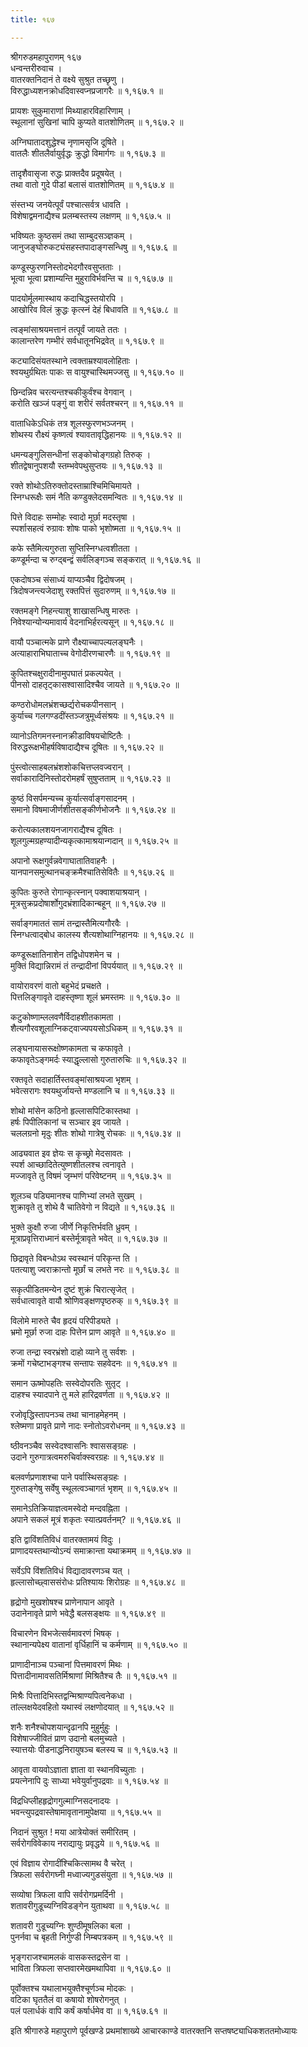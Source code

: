 ```yaml
---
title: १६७

---
```

श्रीगरुडमहापुराणम् १६७  
धन्वन्तरीरुवाच ।  
वातरक्तनिदानं ते वक्ष्ये सुश्रुत तच्छृणु ।  
विरुद्धाध्यशनक्रोधदिवास्वप्नप्रजागरैः ॥ १,१६७.१ ॥  
  
प्रायशः सुकुमाराणां मिथ्याहारविहारिणाम् ।  
स्थूलानां सुखिनां चापि कुप्यते वातशोणितम् ॥ १,१६७.२ ॥  
  
अग्निघातादशुद्धेश्च नृणामसृजि दूषिते ।  
वातलैः शीतलैर्वायुर्वृद्धः क्रुद्धो विमार्गगः ॥ १,१६७.३ ॥  
  
तादृशैवासृजा रुद्धः प्राक्तदैव प्रदूषयेत् ।  
तथा वातो गुदे पीडां बलासं वातशोणितम् ॥ १,१६७.४ ॥  
  
संस्तभ्य जनयेत्पूर्वं पश्चात्सर्वत्र धावति ।  
विशेषाद्वमनाद्यैश्च प्रलम्बस्तस्य लक्षणम् ॥ १,१६७.५ ॥  
  
भविष्यतः कुष्ठसमं तथा साम्बुदसञ्ज्ञकम् ।  
जानुजङ्घोरुकट्यंसहस्तपादाङ्गसन्धिषु ॥ १,१६७.६ ॥  
  
कण्डूस्फुरणनिस्तोदभेदगौरवसुप्तताः ।  
भूत्वा भूत्वा प्रशाम्यन्ति मुहुराविर्भवन्ति च ॥ १,१६७.७ ॥  
  
पादयोर्मूलमास्थाय कदाचिद्धस्तयोरपि ।  
आखोरिव विलं क्रुद्धः कृत्स्नं देहं बिधावति ॥ १,१६७.८ ॥  
  
त्वङ्मांसाश्रयमत्तानं तत्पूर्वं जायते ततः ।  
कालान्तरेण गम्भीरं सर्वधातूनभिद्रवेत् ॥ १,१६७.९ ॥  
  
कट्यादिसंयतस्थाने त्वक्ताम्रश्यावलोहिताः ।  
श्वयथुर्ग्रथितः पाकः स वायुश्चास्थिमज्जसु ॥ १,१६७.१० ॥  
  
छिन्दन्निव चरत्यन्तश्चकीकुर्वंश्च वेगवान् ।  
करोति खञ्जं पङ्गुं वा शरीरं सर्वतश्चरन् ॥ १,१६७.११ ॥  
  
वाताधिकेऽधिकं तत्र शूलस्फुरणभञ्जनम् ।  
शोथस्य रौक्ष्यं कृष्णत्वं श्यावतावृद्धिहानयः ॥ १,१६७.१२ ॥  
  
धमन्यङ्गुलिसन्धीनां सङ्कोचोङ्गग्रहो तिरुक् ।  
शीतद्वेषानुपशयौ स्तम्भवेपथुसुप्तयः ॥ १,१६७.१३ ॥  
  
रक्ते शोथोऽतिरुक्तोदस्ताम्राश्चिमिचिमायते ।  
स्निग्धरूक्षैः समं नैति कण्डुक्लेदसमन्वितः ॥ १,१६७.१४ ॥  
  
पित्ते विदाहः सम्मोहः स्वादो मूर्छा मदस्तृषा ।  
स्पर्शासहत्वं रुग्रावः शोषः पाको भृशोष्मता ॥ १,१६७.१५ ॥  
  
कफे स्तैमित्यगुरुता सुप्तिस्निग्धत्वशीतता ।  
कण्डूर्मन्दा च रुग्द्बन्द्वं सर्वलिङ्गञ्च सङ्करात् ॥ १,१६७.१६ ॥  
  
एकदोषञ्च संसाध्यं याप्यञ्चैव द्विदोषजम् ।  
त्रिदोषजन्त्यजेदाशु रक्तपित्तं सुदारुणम् ॥ १,१६७.१७ ॥  
  
रक्तमङ्गे निहन्त्याशु शाखासन्धिषु मारुतः ।  
निवेश्यान्योन्यमावार्य वेदनाभिर्हरत्यसून् ॥ १,१६७.१८ ॥  
  
वायौ पञ्चात्मके प्राणे रौक्ष्याच्चापल्यलङ्घनैः ।  
अत्याहाराभिघाताच्च वेगोदीरणचारणैः ॥ १,१६७.१९ ॥  
  
कुपितश्चक्षुरादीनामुपघातं प्रकल्पयेत् ।  
पीनसो दाहतृट्कासश्वासादिश्चैव जायते ॥ १,१६७.२० ॥  
  
कण्ठरोधोमलभ्रंशच्छर्द्यरोचकपीनसान् ।  
कुर्याच्च गलगण्डदींस्तञ्जत्रुमूर्ध्वसंश्रयः ॥ १,१६७.२१ ॥  
  
व्यानोऽतिगमनस्नानक्रीडाविषयचोष्टितैः ।  
विरुद्धरूक्षभीहर्षविषादाद्यैश्च दूषितः ॥ १,१६७.२२ ॥  
  
पुंस्त्वोत्साहबलभ्रंशशोकचित्तप्लवज्वरान् ।  
सर्वाकारादिनिस्तोदरोमहर्षं सुषुप्तताम् ॥ १,१६७.२३ ॥  
  
कुष्ठं विसर्पमन्यच्च कुर्यात्सर्वाङ्गसादनम् ।  
समानो विषमाजीर्णशीतसङ्कीर्णभोजनैः ॥ १,१६७.२४ ॥  
  
करोत्यकालशयनजागराद्यैश्च दूषितः ।  
शूलगुल्मग्रहण्यादीन्यकृत्कामाश्रयान्गदान् ॥ १,१६७.२५ ॥  
  
अपानो रूक्षगुर्वन्नवेगाघातातिवाहनैः ।  
यानपानसमुत्थानचङ्क्रमैश्चातिसेवितैः ॥ १,१६७.२६ ॥  
  
कुपितः कुरुते रोगान्कृत्स्नान् पक्वाशयाश्रयान् ।  
मूत्रसुक्रप्रदोषार्शोगुदभ्रंशादिकान्बहून् ॥ १,१६७.२७ ॥  
  
सर्वाङ्गमाततं सामं तन्द्रास्तैमित्यगौरवैः ।  
स्निग्धत्वाद्बोध कालस्य शैत्यशोथाग्निहानयः ॥ १,१६७.२८ ॥  
  
कण्डूरूक्षातिनाशेन तद्विधोपशमेन च ।  
मुक्तिं विद्यान्निरामं तं तन्द्रादीनां विपर्ययात् ॥ १,१६७.२९ ॥  
  
वायोरावरणं वातो बहुभेदं प्रचक्षते ।  
पित्तलिङ्गावृते दाहस्तृष्णा शूलं भ्रमस्तमः ॥ १,१६७.३० ॥  
  
कटुकोष्णाम्ललवणैर्विदाहशीतकामता ।  
शैत्यगौरवशूलाग्निकट्वाज्यपयसोऽधिकम् ॥ १,१६७.३१ ॥  
  
लङ्घनायासरूक्षोष्णकामता च कफावृते ।  
कफावृतेऽङ्गमर्दः स्याद्धृल्लासो गुरुतारुचिः ॥ १,१६७.३२ ॥  
  
रक्तवृते सदाहार्तिस्तवङ्मांसाश्रयजा भृशम् ।  
भवेत्सरागः श्वयथुर्जायन्ते मण्डलानि च ॥ १,१६७.३३ ॥  
  
शोथो मांसेन कठिनो हृल्लासपिटिकास्तथा ।  
हर्षः पिपीलिकानां च सञ्चार इव जायते ।  
चललग्रनो मृदुः शीतः शोथो गात्रेषु रोचकः ॥ १,१६७.३४ ॥  
  
आढ्यवात इव ज्ञेयः स कृच्छ्रो मेदसावतः ।  
स्पर्श आच्छादितेत्युष्णशीतलश्च त्वनावृते ।  
मज्जावृते तु विषमं जृम्भणं परिवेष्टनम् ॥ १,१६७.३५ ॥  
  
शूलञ्च पड्यिमानश्च पाणिभ्यां लभते सुखम् ।  
शुक्रावृते तु शोथे वै चातिवेगो न विद्यते ॥ १,१६७.३६ ॥  
  
भुक्ते कुक्षौ रुजा जीर्णे निकृत्तिर्भवति ध्रुवम् ।  
मूत्राप्रवृत्तिराध्मानं बस्तेर्मूत्रावृते भवेत् ॥ १,१६७.३७ ॥  
  
छिद्रावृते विबन्धोऽथ स्वस्थानं परिकृन्त ति ।  
पतत्याशु ज्वराक्रान्तो मूर्छां च लभते नरः ॥ १,१६७.३८ ॥  
  
सकृत्पीडितमन्येन दुष्टं शुक्रं चिरात्सृजेत् ।  
सर्वधात्वावृते वायौ श्रोणिवङ्क्षणपृष्ठरुक् ॥ १,१६७.३९ ॥  
  
विलोमे मारुते चैव हृदयं परिपीड्यते ।  
भ्रमो मूर्छा रुजा दाहः पित्तेन प्राण आवृते ॥ १,१६७.४० ॥  
  
रुजा तन्द्रा स्वरभ्रंशो दाहो व्याने तु सर्वशः ।  
क्रमों गचेष्टाभङ्गश्च सन्तापः सहवेदनः ॥ १,१६७.४१ ॥  
  
समान ऊष्मोपहतिः सस्वेदोपरतिः सुतृट् ।  
दाहश्च स्यादपाने तु मले हारिद्रवर्णता ॥ १,१६७.४२ ॥  
  
रजोवृद्धिस्तापनञ्च तथा चानाहमेहनम् ।  
श्लेष्मणा प्रावृते प्राणे नादः स्नोतोऽवरोधनम् ॥ १,१६७.४३ ॥  
  
ष्ठीवनञ्चैव सस्वेदश्वासनिः श्वाससङ्ग्रहः ।  
उदाने गुरुगात्रत्वमरुचिर्वाक्स्वरग्रहः ॥ १,१६७.४४ ॥  
  
बलवर्णप्रणाशश्चा पाने पर्वास्थिसङ्ग्रहः ।  
गुरुताङ्गेषु सर्वेषु स्थूलत्वञ्चागतं भृशम् ॥ १,१६७.४५ ॥  
  
समानेऽतिक्रियाज्ञत्वमस्वेदो मन्दवह्निता ।  
अपाने सकलं मूत्रं शकृतः स्यात्प्रवर्तनम्? ॥ १,१६७.४६ ॥  
  
इति द्वाविंशतिविधं वातरक्तामयं विदुः ।  
प्राणादयस्तथान्योऽन्यं समाक्रान्ता यथाक्रमम् ॥ १,१६७.४७ ॥  
  
सर्वेऽपि विंशतिविधं विद्यादावरणञ्च यत् ।  
हृल्लासोच्छ्वाससंरोधः प्रतिश्यायः शिरोग्रहः ॥ १,१६७.४८ ॥  
  
हृद्रोगो मुखशोषश्च प्राणेनापान आवृते ।  
उदानेनावृते प्राणे भवेद्धै बलसङ्क्षयः ॥ १,१६७.४९ ॥  
  
विचारणेन विभजेत्सर्वमावरणं भिषक् ।  
स्थानान्यपेक्ष्य वातानां वृर्धिहानिं च कर्मणाम् ॥ १,१६७.५० ॥  
  
प्राणादीनाञ्च पञ्चानां पित्तमावरणं मिथः ।  
पित्तादीनामावसतिर्मिश्राणां मिश्रितैश्च तैः ॥ १,१६७.५१ ॥  
  
मिश्रैः पित्तादिभिस्तद्वन्मिश्राण्यपित्वनेकधा ।  
तांल्लक्षयेदवहितो यथास्वं लक्षणोदयात् ॥ १,१६७.५२ ॥  
  
शनैः शनैश्चोपशयान्दृढानपि मुहुर्मुहुः ।  
विशेषाज्जीवितं प्राण उदानो बलमुच्यते ।  
स्यात्तयोः पीडनाद्धनिरायुषञ्च बलस्य च ॥ १,१६७.५३ ॥  
  
आवृता वायवोऽज्ञाता ज्ञाता वा स्थानविच्युताः ।  
प्रयत्नेनापि दुः साध्या भवेयुर्वानुपद्रवाः ॥ १,१६७.५४ ॥  
  
विद्रधिप्लीहहृद्रोगगुल्माग्निसदनादयः ।  
भवन्त्युपद्रवास्तेषामावृतानामुपेक्षया ॥ १,१६७.५५ ॥  
  
निदानं सुश्रुत ! मया आत्रेयोक्तं समीरितम् ।  
सर्वरोगविवेकाय नराद्यायुः प्रवृद्धये ॥ १,१६७.५६ ॥  
  
एवं विज्ञाय रोगादींश्चिकित्सामथ वै चरेत् ।  
त्रिफला सर्वरोगघ्नी मध्वाज्यगुडसंयुता ॥ १,१६७.५७ ॥  
  
सव्योषा त्रिफला वापि सर्वरोगप्रमर्दिनी ।  
शतावरीगुडूच्यग्निविडङ्गेन युताथवा ॥ १,१६७.५८ ॥  
  
शतावरी गुडूच्यग्निः शुण्ठीमूषलिका बला ।  
पुनर्नवा च बृहती निर्गुण्डी निम्बपत्रकम् ॥ १,१६७.५९ ॥  
  
भृङ्गराजश्चामलकं वासकस्तद्रसेन वा ।  
भाविता त्रिफला सप्तवारमेखमथापिवा ॥ १,१६७.६० ॥  
  
पूर्वोक्तश्च यथालाभयुक्तैश्चूर्णञ्च मोदकः ।  
वटिका घृततैलं वा कषायो शोषरोगनुत् ।  
पलं पलार्धकं वापि कर्षं कर्षार्धमेव वा ॥ १,१६७.६१ ॥  
  
इति श्रीगारुडे महापुराणे पूर्वखण्डे प्रथमांशाख्ये आचारकाण्डे वातरक्तनि सप्तषष्ट्याधिकशततमोध्यायः